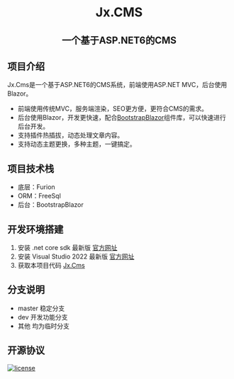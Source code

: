 <h1 align="center">Jx.CMS</h1>

<div align="center">
<h2>一个基于ASP.NET6的CMS</h2>

</div>

## 项目介绍
Jx.Cms是一个基于ASP.NET6的CMS系统，前端使用ASP.NET MVC，后台使用Blazor。

- 前端使用传统MVC，服务端渲染，SEO更方便，更符合CMS的需求。
- 后台使用Blazor，开发更快速，配合[BootstrapBlazor](https://gitee.com/LongbowEnterprise/BootstrapBlazor)组件库，可以快速进行后台开发。
- 支持插件热插拔，动态处理文章内容。
- 支持动态主题更换，多种主题，一键搞定。

## 项目技术栈

- 底层：Furion
- ORM：FreeSql
- 后台：BootstrapBlazor

## 开发环境搭建

1. 安装 .net core sdk 最新版 [官方网址](http://www.microsoft.com/net/download)
2. 安装 Visual Studio 2022 最新版 [官方网址](https://visualstudio.microsoft.com/vs/getting-started/)
3. 获取本项目代码 [Jx.Cms](https://github.com/j4587698/Jx.Cms)

## 分支说明

- master 稳定分支
- dev 开发功能分支
- 其他 均为临时分支

## 开源协议
[![license](https://img.shields.io/github/license/j4587698/Jx.Cms)](https://github.com/j4587698/Jx.Cms/blob/master/LICENSE)
